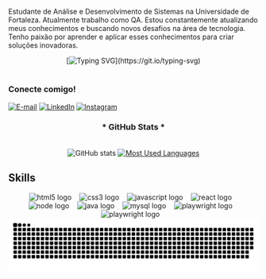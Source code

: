 
<!-- Presentation -->
Estudante de Análise e Desenvolvimento de Sistemas na Universidade de Fortaleza. Atualmente trabalho como QA. Estou constantemente atualizando meus conhecimentos e buscando novos desafios na área de tecnologia. Tenho paixão por aprender e aplicar esses conhecimentos para criar soluções inovadoras.

<p>
 <div align="center">


[![Typing SVG](https://readme-typing-svg.herokuapp.com?font=Fira+Code&size=30&duration=3500&pause=1000&color=FF00F6&center=true&random=false&width=435&lines=Ol%C3%A1%2C+eu+sou+Lais!)](https://git.io/typing-svg)


#
</div>

<!-- Image -->
<img align="right" alt="" height="190px" src="./src/study.gif"> 

<!-- Contact -->
<h3 align="left">Conecte comigo!</h3>

[![E-mail](https://img.shields.io/badge/-Email-000?style=for-the-badge&logo=microsoft-outlook&logoColor=FF00F6&color:FFF)](mailto:laissilva@edu.unifor.br)
[![LinkedIn](https://img.shields.io/badge/-LinkedIn-000?style=for-the-badge&logo=linkedin&logoColor=FF00F6&color:FFF)](http://linkedin.com/in/lais-barbosa-871678266/)
[![Instagram](https://img.shields.io/badge/-Instagram-000?style=for-the-badge&logo=instagram&logoColor=FF00F6&color:FFF)](https://www.instagram.com/laiswll/)


<div style="text-align: center;" align="center">
  <h3>* GitHub Stats *</h3>
  <br>
  <img src="https://github-readme-stats-git-masterrstaa-rickstaa.vercel.app/api?username=laissilva04&hide_title=true&show_icons=true&include_all_commits=false&count_private=true&line_height=25&hide=issues&bg_color=000&title_color=FF00F6&text_color=FFF&border_radius=3&border_color=36123c&icon_color=FF00F6&theme=jolly" alt="GitHub stats">

  <a href="https://github.com/laissilva04/github-readme-stats">
    <img src="https://github-readme-stats-git-masterrstaa-rickstaa.vercel.app/api/top-langs/?username=laissilva04&line_height=10&card_width=290&layout=compact&hide_title=false&count_private=true&langs_count=4&show_icons=true&title_color=FF00F6&hide=html,scss,less&bg_color=000&text_color=8B8B8B&border_radius=3&border_color=561760&count_private=true" alt="Most Used Languages">
  </a>
</div>

<!-- Dropdown -->

## Skills


<div align="center">
  <img src="https://cdn.jsdelivr.net/gh/devicons/devicon/icons/html5/html5-original.svg" height="25" alt="html5 logo"  />
  <img width="8" />
  <img src="https://cdn.jsdelivr.net/gh/devicons/devicon/icons/css3/css3-original.svg" height="25" alt="css3 logo"  />
  <img width="8" />
  <img src="https://cdn.jsdelivr.net/gh/devicons/devicon/icons/javascript/javascript-plain.svg" height="25" alt="javascript logo"  />
  <img width="8" />
  <img src="https://cdn.jsdelivr.net/gh/devicons/devicon/icons/react/react-original.svg" height="25" alt="react logo"  />
  <img width="8" />
  <img src="https://cdn.jsdelivr.net/gh/devicons/devicon@latest/icons/nodejs/nodejs-plain-wordmark.svg"  height="25" alt="node logo" />
  <img width="8" />
  <img src="https://cdn.jsdelivr.net/gh/devicons/devicon/icons/java/java-original.svg" height="25" alt="java logo"  />
  <img width="8" />
  <img src="https://cdn.jsdelivr.net/gh/devicons/devicon/icons/mysql/mysql-original.svg" height="25" alt="mysql logo"  />
  <img width="8" />
  <img src="https://cdn.jsdelivr.net/gh/devicons/devicon@latest/icons/playwright/playwright-original.svg" height="25" alt="playwright logo"/>
  <img width="8" />
  <img src="https://cdn.jsdelivr.net/gh/devicons/devicon@latest/icons/postman/postman-original.svg" height="25" alt="playwright logo"/>
  <img width="8" />


<div style="text-align: center;" align="center">
<picture align="center">
  <source media="(prefers-color-scheme: dark)" srcset="https://raw.githubusercontent.com/mari4souza/mari4souza/output/github-contribution-grid-snake-dark.svg">
  <source media="(prefers-color-scheme: light)" srcset="https://raw.githubusercontent.com/mari4souza/mari4souza/output/github-contribution-grid-snake-dark.svg">
  <img align="center" alt="github contribution grid snake animation" src="https://raw.githubusercontent.com/mari4souza/mari4souza/output/github-contribution-grid-snake.svg">
</picture>
</div>
